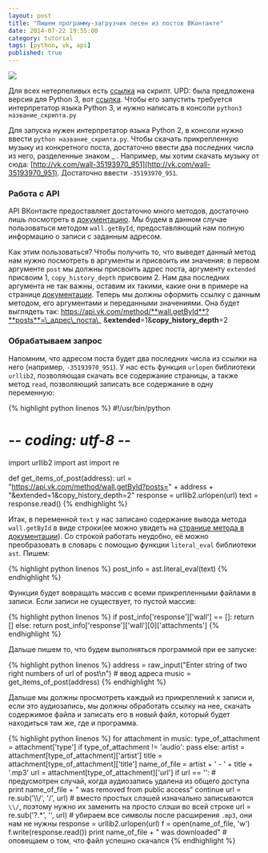 ```yaml
---
layout: post
title: "Пишем программу-загрузчик песен из постов ВКонтакте"
date: 2014-07-22 19:55:00
category: tutorial
tags: [python, vk, api]
published: true
---
```


<img src="http://theasder.github.io/img/8387270418a6.png" class="img-responsive" /><br />

Для всех нетерпеливых есть [ссылка](https://gist.github.com/theasder/73c3f0a9270ebe611a80) на скрипт. UPD: была предложена версия для Python 3, вот [ссылка](http://pastebin.com/Px81WfEe). Чтобы его запустить требуется интерпретатор языка Python 3, и нужно написать в консоли `python3 название_скрипта.py`

Для запуска нужен интерпретатор языка Python 2, в консоли нужно ввести `python название_скрипта.py`. Чтобы скачать прикрепленную музыку из конкретного поста, достаточно ввести два последних числа из него, разделенные знаком _ . Например, мы хотим скачать музыку от сюда: [http://vk.com/wall-35193970_951](http://vk.com/wall-35193970_951). Достаточно ввести `-35193970_951`.

### Работа с API
API ВКонтакте предоставляет достаточно много методов, достаточно лишь посмотреть в [документацию](http://vk.com/dev/methods). Мы будем в данном случае пользоваться методом `wall.getById`, предоставляющий нам полную информацию о записи с заданным адресом. 

Как этим пользоваться? Чтобы получить то, что выведет данный метод нам нужно посмотреть в аргументы и присвоить им значения: в первом аргументе `post` мы должны присвоить адрес поста, аргументу `extended` присвоим 1, `copy_history_depth` присвоим 2. Нам два последних аргумента не так важны, оставим их такими, какие они в примере на странице [документации](http://vk.com/dev/wall.getById). Теперь мы должны оформить ссылку с данным методом, его аргументами и переданными значениями. Она будет выглядеть так: https://api.vk.com/method/**wall.getById**?**posts**=\_адрес\_поста\_ &**extended**=1&**copy\_history\_depth**=2

### Обрабатываем запрос

Напомним, что адресом поста будет два последних числа из ссылки на него (например, `-35193970_951`). У нас есть функция `urlopen` библиотеки `urllib2`, позволяющая скачать все содержание страницы, а также метод `read`, позволяющий записать все содержание в одну переменную:

{% highlight python linenos %}
#!/usr/bin/python
# -*- coding: utf-8 -*-
import urllib2
import ast
import re
 
def get_items_of_post(address):
    url = "https://api.vk.com/method/wall.getById?posts=" + address + "&extended=1&copy_history_depth=2"
    response = urllib2.urlopen(url)
    text = response.read()
{% endhighlight %}

Итак, в переменной `text` у нас записано содержание вывода метода `wall.getById` в виде строки(ее можно увидеть на [странице метода в документации](http://vk.com/dev/wall.getById)). Со строкой работать неудобно, её можно преобразовать в словарь с помощью функции `literal_eval` библиотеки `ast`. Пишем:

{% highlight python linenos %}
post_info = ast.literal_eval(text)
{% endhighlight %}

Функция будет вовращать массив с всеми прикрепленными файлами в записи. Если записи не существует, то пустой массив:
    
{% highlight python linenos %}
if post_info['response']['wall'] == []:
    return []
else:
    return post_info['response']['wall'][0]['attachments']
{% endhighlight %}

Дальше пишем то, что будем выполняться программой при ее запуске:

{% highlight python linenos %}
address = raw_input("Enter string of two right numbers of url of post\n") # ввод адреса
music = get_items_of_post(address)
{% endhighlight %}
   
Дальше мы должны просмотреть каждый из прикреплений к записи и, если это аудиозапись, мы должны обработать ссылку на нее, скачать содержимое файла и записать его в новый файл, который будет находиться там же, где и программа.

{% highlight python linenos %}
for attachment in music:
	type_of_attachment = attachment['type']
	if type_of_attachment != 'audio':
		pass
	else:
		artist = attachment[type_of_attachment]['artist']
		title = attachment[type_of_attachment]['title']
		name_of_file = artist + ' - ' + title + '.mp3'
		url = attachment[type_of_attachment]['url']
		if url == '': # предусмотрен случай, когда аудиозапись удалена из общего доступа
			print name_of_file + " was removed from public access"
			continue
		url = re.sub('\\\\\/', '/', url) # вместо простых слэшей изначально записываются `\\/`, поэтому нужно их заменить на просто слэши во всей строке
		url = re.sub('\?.*', '', url) # убираем все символы после расширения `.mp3`, они нам не нужны
		response = urllib2.urlopen(url)
		f = open(name_of_file, 'w')
		f.write(response.read())
		print name_of_file + " was downloaded" # оповещаем о том, что файл успешно скачался
{% endhighlight %}

